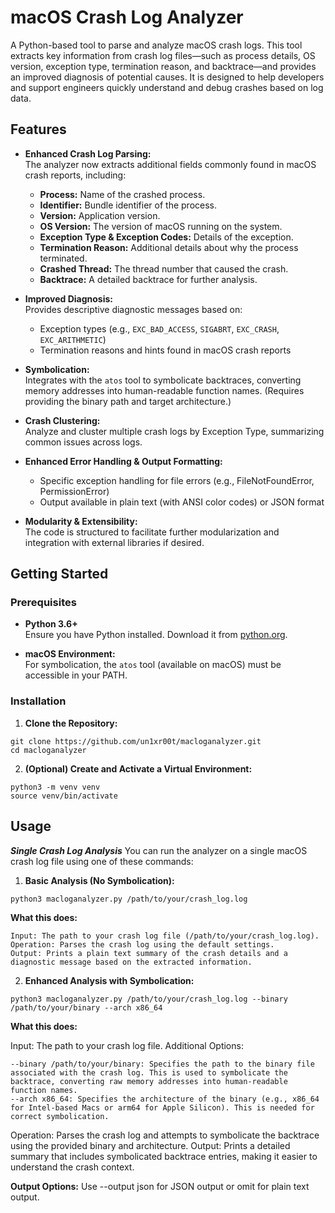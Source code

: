 # macOS Crash Log Analyzer

A Python-based tool to parse and analyze macOS crash logs. This tool extracts key information from crash log files—such as process details, OS version, exception type, termination reason, and backtrace—and provides an improved diagnosis of potential causes. It is designed to help developers and support engineers quickly understand and debug crashes based on log data.

## Features

- **Enhanced Crash Log Parsing:**  
  The analyzer now extracts additional fields commonly found in macOS crash reports, including:
  - **Process:** Name of the crashed process.
  - **Identifier:** Bundle identifier of the process.
  - **Version:** Application version.
  - **OS Version:** The version of macOS running on the system.
  - **Exception Type & Exception Codes:** Details of the exception.
  - **Termination Reason:** Additional details about why the process terminated.
  - **Crashed Thread:** The thread number that caused the crash.
  - **Backtrace:** A detailed backtrace for further analysis.

- **Improved Diagnosis:**  
  Provides descriptive diagnostic messages based on:
  - Exception types (e.g., `EXC_BAD_ACCESS`, `SIGABRT`, `EXC_CRASH`, `EXC_ARITHMETIC`)
  - Termination reasons and hints found in macOS crash reports

- **Symbolication:**  
  Integrates with the `atos` tool to symbolicate backtraces, converting memory addresses into human-readable function names. (Requires providing the binary path and target architecture.)

- **Crash Clustering:**  
  Analyze and cluster multiple crash logs by Exception Type, summarizing common issues across logs.

- **Enhanced Error Handling & Output Formatting:**  
  - Specific exception handling for file errors (e.g., FileNotFoundError, PermissionError)
  - Output available in plain text (with ANSI color codes) or JSON format

- **Modularity & Extensibility:**  
  The code is structured to facilitate further modularization and integration with external libraries if desired.

## Getting Started

### Prerequisites

- **Python 3.6+**  
  Ensure you have Python installed. Download it from [python.org](https://www.python.org/).

- **macOS Environment:**  
  For symbolication, the `atos` tool (available on macOS) must be accessible in your PATH.

### Installation

1. **Clone the Repository:**
   
`git clone https://github.com/un1xr00t/macloganalyzer.git`
  <br />
`cd macloganalyzer`

   
2. **(Optional) Create and Activate a Virtual Environment:**

`python3 -m venv venv`
  <br />
`source venv/bin/activate`
   
## Usage

***Single Crash Log Analysis***
You can run the analyzer on a single macOS crash log file using one of these commands:

1. **Basic Analysis (No Symbolication):**

`python3 macloganalyzer.py /path/to/your/crash_log.log`

**What this does:**

    Input: The path to your crash log file (/path/to/your/crash_log.log).
    Operation: Parses the crash log using the default settings.
    Output: Prints a plain text summary of the crash details and a diagnostic message based on the extracted information.
    
2. **Enhanced Analysis with Symbolication:**

`python3 macloganalyzer.py /path/to/your/crash_log.log --binary /path/to/your/binary --arch x86_64`

**What this does:**

Input: The path to your crash log file.
Additional Options:

    --binary /path/to/your/binary: Specifies the path to the binary file associated with the crash log. This is used to symbolicate the backtrace, converting raw memory addresses into human-readable function names.
    --arch x86_64: Specifies the architecture of the binary (e.g., x86_64 for Intel-based Macs or arm64 for Apple Silicon). This is needed for correct symbolication.

Operation: Parses the crash log and attempts to symbolicate the backtrace using the provided binary and architecture.
Output: Prints a detailed summary that includes symbolicated backtrace entries, making it easier to understand the crash context.


**Output Options:**
Use --output json for JSON output or omit for plain text output.
